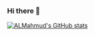 ### Hi there 👋

<!--
**ALMahmud00/ALMahmud00** is a ✨ _special_ ✨ repository because its `README.md` (this file) appears on your GitHub profile.

Here are some ideas to get you started:

- 🔭 I’m currently working on ...
- 🌱 I’m currently learning ...
- 👯 I’m looking to collaborate on ...
- 🤔 I’m looking for help with ...
- 💬 Ask me about ...
- 📫 How to reach me: ...
- 😄 Pronouns: ...
- ⚡ Fun fact: ...
-->



[![ALMahmud's GitHub stats](https://github-readme-stats.vercel.app/api?username=ALMahmud00&count_private=true&show_icons=true&theme=eagle)](https://github.com/ALMahmud00)
